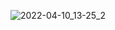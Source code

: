 ![2022-04-10_13-25_2](https://user-images.githubusercontent.com/76423272/162609861-78b2924f-4253-45f0-9709-519eae278133.png)
